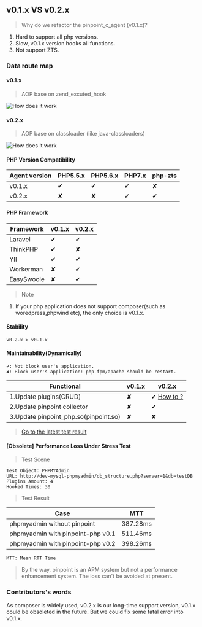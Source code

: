 ##  v0.1.x VS v0.2.x


> Why do we refactor the pinpoint_c_agent (v0.1.x)?

1. Hard to support all php versions.
2. Slow, v0.1.x version hooks all functions.
3. Not support ZTS.

### Data route map

#### v0.1.x

> AOP base on zend_excuted_hook

![How does it work](../images/principle_v0.1.x.png)
#### v0.2.x

> AOP base on classloader (like java-classloaders)

![How does it work](../images/principle_v0.2.x.png)

#### PHP Version Compatibility

Agent version|PHP5.5.x|PHP5.6.x|PHP7.x |php-zts
----|-----|----|-----|---
v0.1.x|✔|✔|✔|✘
v0.2.x|✘|✘|✔|✔

#### PHP Framework

Framework|v0.1.x|v0.2.x
----|-----|----|
Laravel|✔|✔
ThinkPHP|✔|✘
YII|✔|✔
Workerman|✘|✔
EasySwoole|✘|✔

> Note

1. If your php application does not support composer(such as woredpress,phpwind etc), the only choice is v0.1.x.

#### Stability

`v0.2.x > v0.1.x`


#### Maintainability(Dynamically)

```
✔: Not block user's application.
✘: Block user's application: php-fpm/apache should be restart.
```

Functional|v0.1.x|v0.2.x
----|-----|----
1.Update plugins(CRUD) |✘|✔ [How to ?](https://github.com/eeliu/php_simple_aop#how-to-reload-all-plugins)
2.Update pinpoint collector|✘|✔
3.Update pinpoint_php.so(pinpoint.so)|✘|✘




>  [Go to the latest test result](../DOC/PHP/User%20Manual.md#11-performance-result)

#### [Obsolete] Performance Loss Under Stress Test 

> Test Scene

```
Test Object: PHPMYAdmin
URL: http://dev-mysql-phpmyadmin/db_structure.php?server=1&db=testDB
Plugins Amount: 4
Hooked Times: 30
```

> Test Result

Case|MTT
---|----
phpmyadmin without pinpoint|387.28ms
phpmyadmin with pinpoint-php v0.1|511.46ms
phpmyadmin with pinpoint-php v0.2|398.26ms


```
MTT: Mean RTT Time 
```

> By the way, pinpoint is an APM system but not a performance enhancement system. The loss can't be avoided at present.


### Contributors's words

As composer is widely used, v0.2.x is our long-time support version,
v0.1.x could be obsoleted in the future.
But we could fix some fatal error into v0.1.x.